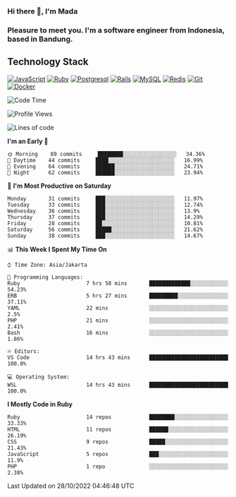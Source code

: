 ### Hi there 👋, I'm Mada
### Pleasure to meet you. I'm a software engineer from Indonesia, based in Bandung.

## Technology Stack

[![JavaScript](https://img.shields.io/badge/-JavaScript-%23F7DF1C?style=flat-square&logo=javascript&logoColor=000000&labelColor=%23F7DF1C&color=%23FFCE5A)](https://www.javascript.com/)
[![Ruby](https://img.shields.io/badge/Ruby-CC342D?style=flat-square&logo=ruby&logoColor=white)](https://www.ruby-lang.org/en/)
[![Postgresql](https://img.shields.io/badge/PostgreSQL-316192?style=flat-square&logo=postgresql&logoColor=ffffff)](https://www.postgresql.org/)
[![Rails](https://img.shields.io/badge/Ruby_on_Rails-CC0000?style=flat-square&logo=ruby-on-rails&logoColor=white)](https://rubyonrails.org/)
[![MySQL](https://img.shields.io/badge/-MySQL-4479A1?style=flat-square&logo=MySQL&logoColor=ffffff)](https://www.mysql.com/)
[![Redis](https://img.shields.io/badge/-Redis-DC382D?style=flat-square&logo=Redis&logoColor=ffffff)](https://redis.io/)
[![Git](https://img.shields.io/badge/-Git-%23F05032?style=flat-square&logo=git&logoColor=%23ffffff)](https://git-scm.com/)
[![Docker](https://img.shields.io/badge/-Docker-2496ED?style=flat-square&logo=docker&logoColor=ffffff)](https://www.docker.com/)
<!--
**madaarya/madaarya** is a ✨ _special_ ✨ repository because its `README.md` (this file) appears on your GitHub profile.

Here are some ideas to get you started:

- 🔭 I’m currently working on ...
- 🌱 I’m currently learning ...
- 👯 I’m looking to collaborate on ...
- 🤔 I’m looking for help with ...
- 💬 Ask me about ...
- 📫 How to reach me: ...
- 😄 Pronouns: ...
- ⚡ Fun fact: ...
-->
<!--START_SECTION:waka-->
![Code Time](http://img.shields.io/badge/Code%20Time-4%2C978%20hrs%2019%20mins-blue)

![Profile Views](http://img.shields.io/badge/Profile%20Views-0-blue)

![Lines of code](https://img.shields.io/badge/From%20Hello%20World%20I%27ve%20Written-1%20Million%20lines%20of%20code-blue)

**I'm an Early 🐤** 

```text
🌞 Morning    89 commits     ████████░░░░░░░░░░░░░░░░░   34.36% 
🌆 Daytime    44 commits     ████░░░░░░░░░░░░░░░░░░░░░   16.99% 
🌃 Evening    64 commits     ██████░░░░░░░░░░░░░░░░░░░   24.71% 
🌙 Night      62 commits     ██████░░░░░░░░░░░░░░░░░░░   23.94%

```
📅 **I'm Most Productive on Saturday** 

```text
Monday       31 commits     ███░░░░░░░░░░░░░░░░░░░░░░   11.97% 
Tuesday      33 commits     ███░░░░░░░░░░░░░░░░░░░░░░   12.74% 
Wednesday    36 commits     ███░░░░░░░░░░░░░░░░░░░░░░   13.9% 
Thursday     37 commits     ███░░░░░░░░░░░░░░░░░░░░░░   14.29% 
Friday       28 commits     ██░░░░░░░░░░░░░░░░░░░░░░░   10.81% 
Saturday     56 commits     █████░░░░░░░░░░░░░░░░░░░░   21.62% 
Sunday       38 commits     ███░░░░░░░░░░░░░░░░░░░░░░   14.67%

```


📊 **This Week I Spent My Time On** 

```text
⌚︎ Time Zone: Asia/Jakarta

💬 Programming Languages: 
Ruby                     7 hrs 58 mins       █████████████░░░░░░░░░░░░   54.23% 
ERB                      5 hrs 27 mins       █████████░░░░░░░░░░░░░░░░   37.11% 
YAML                     22 mins             ░░░░░░░░░░░░░░░░░░░░░░░░░   2.5% 
PHP                      21 mins             ░░░░░░░░░░░░░░░░░░░░░░░░░   2.41% 
Bash                     16 mins             ░░░░░░░░░░░░░░░░░░░░░░░░░   1.86%

🔥 Editors: 
VS Code                  14 hrs 43 mins      █████████████████████████   100.0%

💻 Operating System: 
WSL                      14 hrs 43 mins      █████████████████████████   100.0%

```

**I Mostly Code in Ruby** 

```text
Ruby                     14 repos            ████████░░░░░░░░░░░░░░░░░   33.33% 
HTML                     11 repos            ██████░░░░░░░░░░░░░░░░░░░   26.19% 
CSS                      9 repos             █████░░░░░░░░░░░░░░░░░░░░   21.43% 
JavaScript               5 repos             ███░░░░░░░░░░░░░░░░░░░░░░   11.9% 
PHP                      1 repo              ░░░░░░░░░░░░░░░░░░░░░░░░░   2.38%

```



 Last Updated on 28/10/2022 04:46:48 UTC
<!--END_SECTION:waka-->
